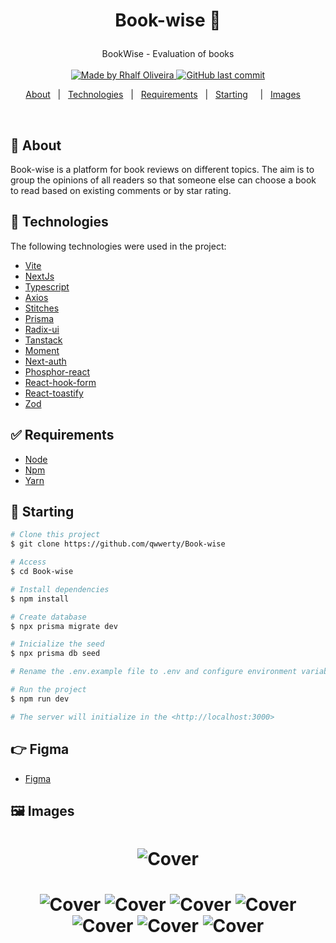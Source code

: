 <h1 align="center">

Book-wise :rocket:

</h1>

<p align="center">
  BookWise - Evaluation of books
  <br>
  <br>

  <a href="www.linkedin.com/in/rhalfoliveira">
    <img alt="Made by Rhalf Oliveira" src="https://img.shields.io/badge/made%20by-Rhalf%20Oliveira-%237519C1">
  </a>

  <a href="https://github.com/qwwerty/Book-wise/commits/master">
    <img alt="GitHub last commit" src="https://img.shields.io/github/last-commit/qwwerty/letmeask">
  </a>

</p>

<p align="center">
  <a href="#dart-sobre">About</a> &#xa0; | &#xa0; 
  <a href="#rocket-tecnologias">Technologies</a> &#xa0; | &#xa0;
  <a href="#white_check_mark-requerimentos">Requirements</a> &#xa0; | &#xa0;
  <a href="#checkered_flag-começando">Starting</a> &#xa0; &#xa0; | &#xa0;
  <a href="#framed_picture-imagens">Images</a> &#xa0; &#xa0;
</p>

<br>

## :dart: About

Book-wise is a platform for book reviews on different topics. The aim is to group the opinions of all readers so that someone else can choose a book to read based on existing comments or by star rating.

## :rocket: Technologies

The following technologies were used in the project:

- [Vite](https://vitejs.dev/)
- [NextJs](https://nextjs.org/)
- [Typescript](https://www.typescriptlang.org/)
- [Axios](https://axios-http.com/)
- [Stitches](https://stitches.dev/)
- [Prisma](https://www.prisma.io/)
- [Radix-ui](https://www.radix-ui.com/)
- [Tanstack](https://tanstack.com/)
- [Moment](https://momentjs.com/)
- [Next-auth](https://next-auth.js.org/)
- [Phosphor-react](https://phosphoricons.com/)
- [React-hook-form](https://react-hook-form.com/)
- [React-toastify](https://fkhadra.github.io/react-toastify/introduction)
- [Zod](https://zod.dev/)

## :white_check_mark: Requirements

- [Node](https://nodejs.org/en/)
- [Npm](https://www.npmjs.com/)
- [Yarn](https://yarnpkg.com/lang/en/)

## :checkered_flag: Starting

```bash
# Clone this project
$ git clone https://github.com/qwwerty/Book-wise

# Access
$ cd Book-wise

# Install dependencies
$ npm install

# Create database
$ npx prisma migrate dev

# Inicialize the seed
$ npx prisma db seed

# Rename the .env.example file to .env and configure environment variables 

# Run the project
$ npm run dev

# The server will initialize in the <http://localhost:3000>
```

## :point_right: Figma

- [Figma](<https://www.figma.com/file/Kc8HVxwGUB0BrApZrPY6jk/Ignite-Shop-2.0-(Copy)?node-id=0%3A1&t=scE5guMtOlnqQvnf-1](https://www.figma.com/file/fdbvdiEk8XKiKIZ3EJTyJ3/BookWise-(Copy)?type=design&node-id=1%3A17&mode=design&t=z9rNSJP2AEZ4V7Wg-1>)

## :framed_picture: Images

<h1 align="center">
    <img alt="Cover" src = "./.github/images/cover.png" />
</h1>

<h1 align="center">
    <img alt="Cover" src = "./.github/images/image-1.png" />
    <img alt="Cover" src = "./.github/images/image-2.png" />
    <img alt="Cover" src = "./.github/images/image-3.png" />
    <img alt="Cover" src = "./.github/images/image-4.png" />
    <img alt="Cover" src = "./.github/images/image-5.png" />
    <img alt="Cover" src = "./.github/images/image-6.png" />
    <img alt="Cover" src = "./.github/images/image-7.png" />
</h1>
